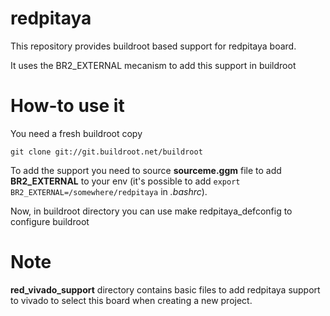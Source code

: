 # redpitaya

This repository provides buildroot based support for redpitaya board.

It uses the BR2_EXTERNAL mecanism to add this support in buildroot

How-to use it
=============

You need a fresh buildroot copy

	git clone git://git.buildroot.net/buildroot

To add the support you need to source **sourceme.ggm** file to add **BR2_EXTERNAL** to
your env (it's possible to add <code>export
BR2_EXTERNAL=/somewhere/redpitaya</code> in *.bashrc*).

Now, in buildroot directory you can use 
	make redpitaya_defconfig
to configure buildroot

Note
====

**red_vivado_support** directory contains basic files to add redpitaya support
to vivado to select this board when creating a new project.
